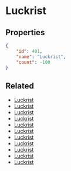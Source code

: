 # Luckrist

<no description available>

## Properties

```json
{
    "id": 401,
    "name": "Luckrist",
    "count": -100
}
```

## Related

- [Luckrist](../items/11706-luckrist.md)
- [Luckrist](../items/11707-luckrist.md)
- [Luckrist](../items/11708-luckrist.md)
- [Luckrist](../items/11709-luckrist.md)
- [Luckrist](../items/11710-luckrist.md)
- [Luckrist](../items/11711-luckrist.md)
- [Luckrist](../items/11712-luckrist.md)
- [Luckrist](../items/11713-luckrist.md)
- [Luckrist](../items/11714-luckrist.md)
- [Luckrist](../items/11715-luckrist.md)
- [Luckrist](../items/11716-luckrist.md)

